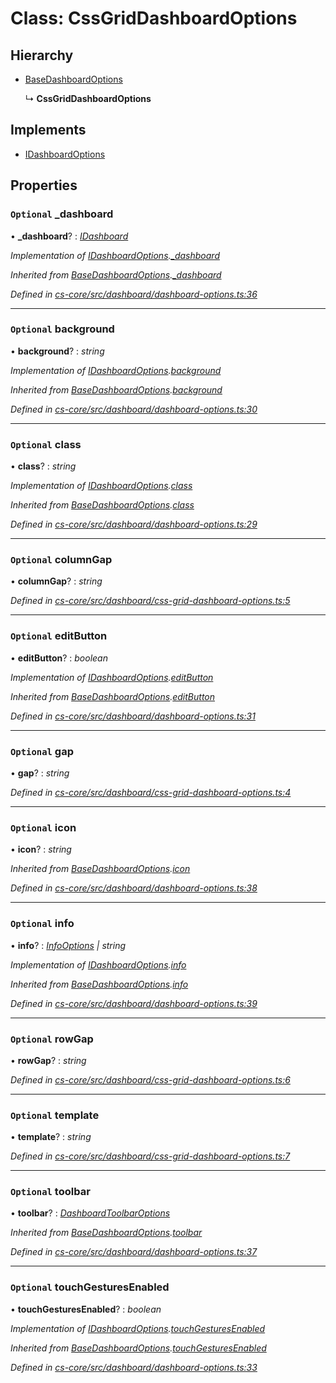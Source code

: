 # Class: CssGridDashboardOptions

## Hierarchy

* [BaseDashboardOptions](_cs_core_src_dashboard_dashboard_options_.basedashboardoptions.md)

  ↳ **CssGridDashboardOptions**

## Implements

* [IDashboardOptions](../interfaces/_cs_core_src_dashboard_dashboard_options_.idashboardoptions.md)

## Properties

### `Optional` _dashboard

• **_dashboard**? : *[IDashboard](../interfaces/_cs_core_src_dashboard_dashboard_.idashboard.md)*

*Implementation of [IDashboardOptions](../interfaces/_cs_core_src_dashboard_dashboard_options_.idashboardoptions.md).[_dashboard](../interfaces/_cs_core_src_dashboard_dashboard_options_.idashboardoptions.md#optional-_dashboard)*

*Inherited from [BaseDashboardOptions](_cs_core_src_dashboard_dashboard_options_.basedashboardoptions.md).[_dashboard](_cs_core_src_dashboard_dashboard_options_.basedashboardoptions.md#optional-_dashboard)*

*Defined in [cs-core/src/dashboard/dashboard-options.ts:36](https://github.com/RichardHovenkamp/csnext/blob/40018c3a/packages/cs-core/src/dashboard/dashboard-options.ts#L36)*

___

### `Optional` background

• **background**? : *string*

*Implementation of [IDashboardOptions](../interfaces/_cs_core_src_dashboard_dashboard_options_.idashboardoptions.md).[background](../interfaces/_cs_core_src_dashboard_dashboard_options_.idashboardoptions.md#optional-background)*

*Inherited from [BaseDashboardOptions](_cs_core_src_dashboard_dashboard_options_.basedashboardoptions.md).[background](_cs_core_src_dashboard_dashboard_options_.basedashboardoptions.md#optional-background)*

*Defined in [cs-core/src/dashboard/dashboard-options.ts:30](https://github.com/RichardHovenkamp/csnext/blob/40018c3a/packages/cs-core/src/dashboard/dashboard-options.ts#L30)*

___

### `Optional` class

• **class**? : *string*

*Implementation of [IDashboardOptions](../interfaces/_cs_core_src_dashboard_dashboard_options_.idashboardoptions.md).[class](../interfaces/_cs_core_src_dashboard_dashboard_options_.idashboardoptions.md#optional-class)*

*Inherited from [BaseDashboardOptions](_cs_core_src_dashboard_dashboard_options_.basedashboardoptions.md).[class](_cs_core_src_dashboard_dashboard_options_.basedashboardoptions.md#optional-class)*

*Defined in [cs-core/src/dashboard/dashboard-options.ts:29](https://github.com/RichardHovenkamp/csnext/blob/40018c3a/packages/cs-core/src/dashboard/dashboard-options.ts#L29)*

___

### `Optional` columnGap

• **columnGap**? : *string*

*Defined in [cs-core/src/dashboard/css-grid-dashboard-options.ts:5](https://github.com/RichardHovenkamp/csnext/blob/40018c3a/packages/cs-core/src/dashboard/css-grid-dashboard-options.ts#L5)*

___

### `Optional` editButton

• **editButton**? : *boolean*

*Implementation of [IDashboardOptions](../interfaces/_cs_core_src_dashboard_dashboard_options_.idashboardoptions.md).[editButton](../interfaces/_cs_core_src_dashboard_dashboard_options_.idashboardoptions.md#optional-editbutton)*

*Inherited from [BaseDashboardOptions](_cs_core_src_dashboard_dashboard_options_.basedashboardoptions.md).[editButton](_cs_core_src_dashboard_dashboard_options_.basedashboardoptions.md#optional-editbutton)*

*Defined in [cs-core/src/dashboard/dashboard-options.ts:31](https://github.com/RichardHovenkamp/csnext/blob/40018c3a/packages/cs-core/src/dashboard/dashboard-options.ts#L31)*

___

### `Optional` gap

• **gap**? : *string*

*Defined in [cs-core/src/dashboard/css-grid-dashboard-options.ts:4](https://github.com/RichardHovenkamp/csnext/blob/40018c3a/packages/cs-core/src/dashboard/css-grid-dashboard-options.ts#L4)*

___

### `Optional` icon

• **icon**? : *string*

*Inherited from [BaseDashboardOptions](_cs_core_src_dashboard_dashboard_options_.basedashboardoptions.md).[icon](_cs_core_src_dashboard_dashboard_options_.basedashboardoptions.md#optional-icon)*

*Defined in [cs-core/src/dashboard/dashboard-options.ts:38](https://github.com/RichardHovenkamp/csnext/blob/40018c3a/packages/cs-core/src/dashboard/dashboard-options.ts#L38)*

___

### `Optional` info

• **info**? : *[InfoOptions](_cs_core_src_dashboard_dashboard_options_.infooptions.md) | string*

*Implementation of [IDashboardOptions](../interfaces/_cs_core_src_dashboard_dashboard_options_.idashboardoptions.md).[info](../interfaces/_cs_core_src_dashboard_dashboard_options_.idashboardoptions.md#optional-info)*

*Inherited from [BaseDashboardOptions](_cs_core_src_dashboard_dashboard_options_.basedashboardoptions.md).[info](_cs_core_src_dashboard_dashboard_options_.basedashboardoptions.md#optional-info)*

*Defined in [cs-core/src/dashboard/dashboard-options.ts:39](https://github.com/RichardHovenkamp/csnext/blob/40018c3a/packages/cs-core/src/dashboard/dashboard-options.ts#L39)*

___

### `Optional` rowGap

• **rowGap**? : *string*

*Defined in [cs-core/src/dashboard/css-grid-dashboard-options.ts:6](https://github.com/RichardHovenkamp/csnext/blob/40018c3a/packages/cs-core/src/dashboard/css-grid-dashboard-options.ts#L6)*

___

### `Optional` template

• **template**? : *string*

*Defined in [cs-core/src/dashboard/css-grid-dashboard-options.ts:7](https://github.com/RichardHovenkamp/csnext/blob/40018c3a/packages/cs-core/src/dashboard/css-grid-dashboard-options.ts#L7)*

___

### `Optional` toolbar

• **toolbar**? : *[DashboardToolbarOptions](_cs_core_src_dashboard_dashboard_toolbar_options_.dashboardtoolbaroptions.md)*

*Inherited from [BaseDashboardOptions](_cs_core_src_dashboard_dashboard_options_.basedashboardoptions.md).[toolbar](_cs_core_src_dashboard_dashboard_options_.basedashboardoptions.md#optional-toolbar)*

*Defined in [cs-core/src/dashboard/dashboard-options.ts:37](https://github.com/RichardHovenkamp/csnext/blob/40018c3a/packages/cs-core/src/dashboard/dashboard-options.ts#L37)*

___

### `Optional` touchGesturesEnabled

• **touchGesturesEnabled**? : *boolean*

*Implementation of [IDashboardOptions](../interfaces/_cs_core_src_dashboard_dashboard_options_.idashboardoptions.md).[touchGesturesEnabled](../interfaces/_cs_core_src_dashboard_dashboard_options_.idashboardoptions.md#optional-touchgesturesenabled)*

*Inherited from [BaseDashboardOptions](_cs_core_src_dashboard_dashboard_options_.basedashboardoptions.md).[touchGesturesEnabled](_cs_core_src_dashboard_dashboard_options_.basedashboardoptions.md#optional-touchgesturesenabled)*

*Defined in [cs-core/src/dashboard/dashboard-options.ts:33](https://github.com/RichardHovenkamp/csnext/blob/40018c3a/packages/cs-core/src/dashboard/dashboard-options.ts#L33)*
